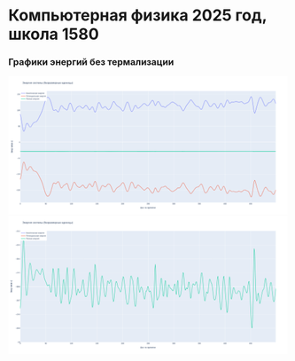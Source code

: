 # Компьютерная физика 2025 год, школа 1580

### Графики энергий без термализации

![1](img/1.png)
![2](img/2.png)